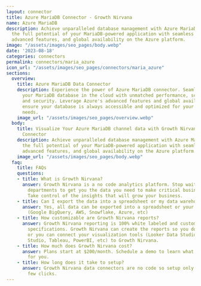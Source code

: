 ```yaml
---
layout: connector
title: Azure MariaDB Connector - Growth Nirvana
name: Azure MariaDB
description: Achieve unparalleled database management with Azure MariaDB. Harness
  the full potential of your MariaDB-powered application with seamless integration,
  advanced features, and global availability on the Azure platform.
image: "/assets/images/seo_pages/body.webp"
date: '2023-08-18'
categories: connectors
permalink: connectors/maria_azure
icon_url: "/assets/images/seo_pages/connectors/maria_azure"
sections:
  overview:
    title: Azure MariaDB Data Connector
    description: Experience the power of Azure MariaDB connector. Seamlessly manage
      your MariaDB database in the cloud with unmatched performance, scalability,
      and security. Leverage Azure's advanced features and global availability to
      ensure your database is always accessible and optimized for your application
      needs.
    image_url: "/assets/images/seo_pages/overview.webp"
  body:
    title: Visualize Your Azure MariaDB channel data with Growth Nirvana's Azure MariaDB
      Connector
    description: Achieve unparalleled database management with Azure MariaDB. Harness
      the full potential of your MariaDB-powered application with seamless integration,
      advanced features, and global availability on the Azure platform.
    image_url: "/assets/images/seo_pages/body.webp"
  faq:
    title: FAQs
    questions:
    - title: What is Growth Nirvana?
      answer: Growth Nirvana is a no code analytics platform. Stop waiting for other
        departments to get you the data you need to make critical business decisions.
        Take control of the insights that will grow your business.
    - title: Can I export the data into a spreadsheet or my data warehouse?
      answer: Yes, all data can be exported into a spreadsheet or your data warehouse
        (Google BigQuery, AWS, Snowflake, Azure, etc)
    - title: How customizable are Growth Nirvana reports?
      answer: Growth Nirvana reporting is 100% white labeled and customized to your
        specifications. Growth Nirvana can create the reports so you don’t have to
        or you can connect your visualization tools (Looker Data Studio/Google Data
        Studio, Tableau, PowerBI, etc) to Growth Nirvana.
    - title: How much does Growth Nirvana cost?
      answer: Plans start at $200/month. Schedule a demo to learn what plan is best
        for you.
    - title: How long does it take to setup?
      answer: Growth Nirvana data connectors are no code so setup only requires a
        few clicks.
---
```

